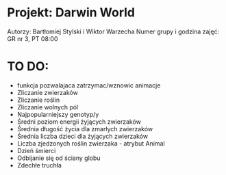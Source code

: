 # Projekt: Darwin World

Autorzy: Bartłomiej Stylski i Wiktor Warzecha
Numer grupy i godzina zajęć: GR nr 3, PT 08:00

# TO DO:
* funkcja pozwalajaca zatrzymac/wznowic animacje
* Zliczanie zwierzaków
* Zliczanie roślin
* Zliczanie wolnych pól
* Najpopularniejszy genotyp/y
* Średni poziom energii żyjących zwierzaków
* Średnia długość życia dla zmarłych zwierzaków
* Średnia liczba dzieci dla żyjących zwierzaków
* Liczba zjedzonych roślin zwierzaka - atrybut Animal
* Dzień śmierci
* Odbijanie się od ściany globu
* Zdechłe truchła
